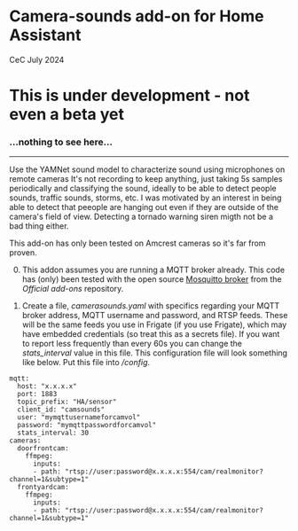 # Camera-sounds add-on for Home Assistant
CeC
July 2024

# This is under development - not even a beta yet 

### ...nothing to see here...

---


Use the YAMNet sound model to characterize sound using  microphones on remote cameras 
It's not recording to keep anything, just taking 5s samples periodically and classifying
the sound, ideally to be able to detect people sounds, traffic sounds, storms, etc.
I was motivated by an interest in being able to detect that peeople are hanging out
even if they are outside of the camera's field of view.  Detecting a tornado 
warning siren migth not be a bad thing either.

This add-on has only been tested on Amcrest
cameras so it's far from proven.



0. This addon assumes you are running a MQTT broker already. This code
has (only) been tested with the open source
[Mosquitto broker](https://github.com/home-assistant/addons/tree/master/mosquitto) 
from the *Official add-ons* repository.

1. Create a file, *camerasounds.yaml* with specifics regarding your MQTT broker address,
MQTT username and password, and RTSP feeds. These will be the same feeds you use
in Frigate (if you use Frigate), which may have embedded credentials
(so treat this as a secrets file). If you want to report less frequently than
every 60s you can change the *stats_interval* value in this file.  This configuration
file will look something like below. Put this file into */config*.

```
mqtt:
  host: "x.x.x.x"
  port: 1883
  topic_prefix: "HA/sensor"
  client_id: "camsounds"
  user: "mymqttusernameforcamvol"
  password: "mymqttpasswordforcamvol"
  stats_interval: 30
cameras:
  doorfrontcam:
    ffmpeg:
      inputs:
      - path: "rtsp://user:password@x.x.x.x:554/cam/realmonitor?channel=1&subtype=1"
  frontyardcam:
    ffmpeg:
      inputs:
      - path: "rtsp://user:password@x.x.x.x:554/cam/realmonitor?channel=1&subtype=1"
```



